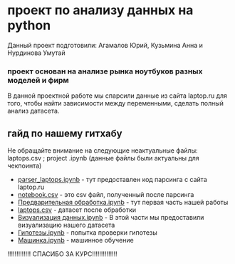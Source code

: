# проект по анализу данных на python
Данный проект подготовили: Агамалов Юрий, Кузьмина Анна и Нурдинова Умутай
### проект основан на анализе рынка ноутбуков разных моделей и фирм
В данной проектной работе мы спарсили данные из сайта laptop.ru для того, чтобы найти зависимости между переменными, сделать полный анализ датасета. 
## гайд по нашему гитхабу
Не обращайте внимание на следующие неактуальные файлы: laptops.csv ; project .ipynb (данные файлы были актуальны для чекпоинта)
* [parser_laptops.ipynb](https://github.com/umuttaii/project_andan/blob/main/parser_laptops.ipynb) - тут предоставлен код парсинга с сайта laptop.ru
* [notebook.csv](https://github.com/umuttaii/project_andan/blob/main/notebook.csv) - это csv файл, полученный после парсинга
* [Предварительная обработка.ipynb](https://github.com/umuttaii/project_andan/blob/main/Предварительная%20обработка.ipynb) - тут первая часть нашей работы
* [laptops.csv](https://github.com/umuttaii/project_andan/blob/main/laptops.csv) - датасет после обработки
* [Визуализация данных.ipynb](https://github.com/umuttaii/project_andan/blob/main/Визуализация%20данных.ipynb) - В этой части мы предоставили визуализацию нашего датасета
* [Гипотезы.ipynb](https://github.com/umuttaii/project_andan/blob/main/Гипотезы.ipynb) - попытка проверки гипотезы
*  [Машинка.ipynb](https://github.com/umuttaii/project_andan/blob/main/Машинка.ipynb) - машинное обучение


 !!!!!!!!!!!!! СПАСИБО ЗА КУРС!!!!!!!!!!!!!!
